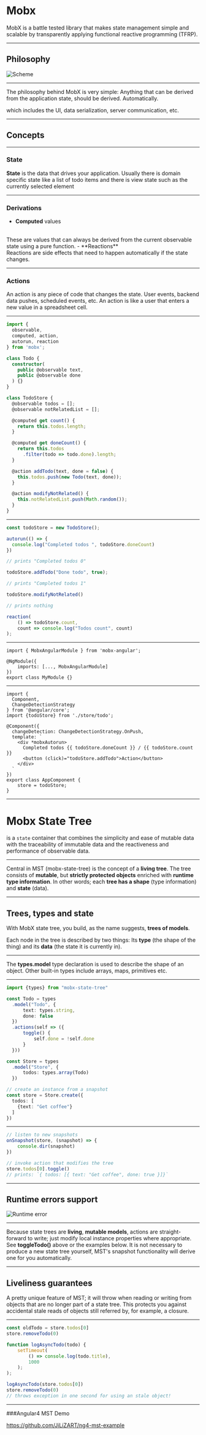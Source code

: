 
# Mobx
MobX is a battle tested library that makes state management simple and scalable by transparently applying functional reactive programming (TFRP). 

---

## Philosophy

![Scheme](https://mobx.js.org/docs/flow.png)

---

The philosophy behind MobX is very simple:
Anything that can be derived from the application state, should be derived. Automatically.

which includes the UI, data serialization, server communication, etc.

---

## Concepts

---

### State
**State** is the data that drives your application. Usually there is domain specific state like a list of todo items and there is view state such as the currently selected element

---

### Derivations

- **Computed** values
<br>
These are values that can always be derived from the current observable state using a pure function.
- **Reactions**
<br>
 Reactions are side effects that need to happen automatically if the state changes.
 
---
 
### Actions

An action is any piece of code that changes the state. User events, backend data pushes, scheduled events, etc. An action is like a user that enters a new value in a spreadsheet cell.

---

```typescript
import {
  observable, 
  computed, action, 
  autorun, reaction
} from 'mobx';

class Todo {
  constructor(
    public @observable text, 
    public @observable done
  ) {}
}

class TodoStore {
  @observable todos = [];
  @observable notRelatedList = [];

  @computed get count() {
    return this.todos.length;
  }

  @computed get doneCount() {
    return this.todos
      .filter(todo => todo.done).length;
  }

  @action addTodo(text, done = false) {
    this.todos.push(new Todo(text, done));
  }

  @action modifyNotRelated() {
    this.notRelatedList.push(Math.random());
  }
}
```

---

```typescript
const todoStore = new TodoStore();

autorun(() => {
  console.log("Completed todos ", todoStore.doneCount)
})

// prints "Completed todos 0"

todoStore.addTodo("Done todo", true);

// prints "Completed todos 1"

todoStore.modifyNotRelated()

// prints nothing

reaction(
    () => todoStore.count,
    count => console.log("Todos count", count)
);

```

---

```
import { MobxAngularModule } from 'mobx-angular';

@NgModule({
    imports: [..., MobxAngularModule]
})
export class MyModule {}
```

---

```
import { 
  Component, 
  ChangeDetectionStrategy 
} from '@angular/core';
import {todoStore} from './store/todo';

@Component({
  changeDetection: ChangeDetectionStrategy.OnPush,
  template: `
    <div *mobxAutorun>
      Completed todos {{ todoStore.doneCount }} / {{ todoStore.count }}
      <button (click)="todoStore.addTodo">Action</button>
    </div>
  `
})
export class AppComponent {
    store = todoStore;
}
```

---

# Mobx State Tree

is a `state` container that combines the simplicity and ease of mutable data with the traceability of immutable data and the reactiveness and performance of observable data.

---

Central in MST (mobx-state-tree) is the concept of a __living tree__. The tree consists of __mutable__, but __strictly protected objects__ enriched with __runtime type information__. In other words; each __tree has a shape__ (type information) and __state__ (data).

---

## Trees, types and state

With MobX state tree, you build, as the name suggests, __trees of models__.

Each node in the tree is described by two things: Its __type__ (the shape of the thing) and its __data__ (the state it is currently in).

---

The __types.model__ type declaration is used to describe the shape of an object. Other built-in types include arrays, maps, primitives etc.

---

```typescript
import {types} from "mobx-state-tree"

const Todo = types
  .model("Todo", {
      text: types.string,
      done: false
  })
  .actions(self => ({
      toggle() {
          self.done = !self.done
      }
  }))

const Store = types
  .model("Store", {
      todos: types.array(Todo)
  })

// create an instance from a snapshot
const store = Store.create({ 
  todos: [
    {text: "Get coffee"}
  ]
})
```

---

```typescript
// listen to new snapshots
onSnapshot(store, (snapshot) => {
    console.dir(snapshot)
})

// invoke action that modifies the tree
store.todos[0].toggle()
// prints: `{ todos: [{ text: "Get coffee", done: true }]}`
```

---

## Runtime errors support

![Runtime error](https://github.com/mobxjs/mobx-state-tree/raw/master/docs/tserror.png)

---

Because state trees are __living__, __mutable models__, actions are straight-forward to write; just modify local instance properties where appropriate. See __toggleTodo()__ above or the examples below. It is not necessary to produce a new state tree yourself, MST's snapshot functionality will derive one for you automatically.

---

## Liveliness guarantees

A pretty unique feature of MST; it will throw when reading or writing from objects that are no longer part of a state tree. This protects you against accidental stale reads of objects still referred by, for example, a closure.

---

```typescript
const oldTodo = store.todos[0]
store.removeTodo(0)

function logAsyncTodo(todo) {
    setTimeout(
        () => console.log(todo.title),
        1000
    );
);

logAsyncTodo(store.todos[0])
store.removeTodo(0)
// throws exception in one second for using an stale object!
```

---

###Angular4 MST Demo

https://github.com/JiLiZART/ng4-mst-example
